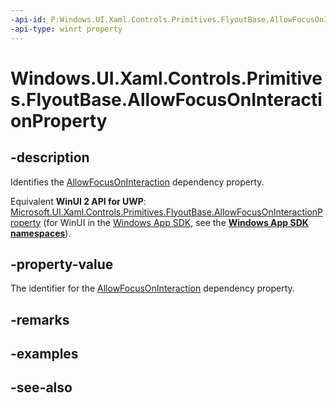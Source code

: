 ```yaml
---
-api-id: P:Windows.UI.Xaml.Controls.Primitives.FlyoutBase.AllowFocusOnInteractionProperty
-api-type: winrt property
---
```


<!-- Property syntax
public Windows.UI.Xaml.DependencyProperty AllowFocusOnInteractionProperty { get; }
-->

# Windows.UI.Xaml.Controls.Primitives.FlyoutBase.AllowFocusOnInteractionProperty

## -description
Identifies the [AllowFocusOnInteraction](flyoutbase_allowfocusoninteraction.md) dependency property.

Equivalent **WinUI 2 API for UWP**: [Microsoft.UI.Xaml.Controls.Primitives.FlyoutBase.AllowFocusOnInteractionProperty](/windows/winui/api/microsoft.ui.xaml.controls.primitives.flyoutbase.allowfocusoninteractionproperty) (for WinUI in the [Windows App SDK](/windows/apps/windows-app-sdk/), see the **[Windows App SDK namespaces](/windows/windows-app-sdk/api/winrt/)**).

## -property-value
The identifier for the [AllowFocusOnInteraction](flyoutbase_allowfocusoninteraction.md) dependency property.

## -remarks

## -examples

## -see-also
